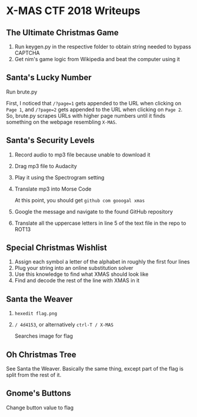 # X-MAS CTF 2018 Writeups

## The Ultimate Christmas Game

1. Run keygen.py in the respective folder to obtain string needed to bypass CAPTCHA
2. Get nim's game logic from Wikipedia and beat the computer using it

## Santa's Lucky Number

Run brute.py

First, I noticed that `/?page=1` gets appended to the URL when clicking on `Page 1`, and 
`/?page=2` gets appended to the URL when clicking on `Page 2`. So, brute.py scrapes URLs with
higher page numbers until it finds something on the webpage resembling `X-MAS`.

## Santa's Security Levels

1. Record audio to mp3 file because unable to download it
2. Drag mp3 file to Audacity 
3. Play it using the Spectrogram setting
4. Translate mp3 into Morse Code 

   At this point, you should get `github com gooogal xmas`

5. Google the message and navigate to the found GitHub repository
6. Translate all the uppercase letters in line 5 of the text file in the repo to ROT13

## Special Christmas Wishlist

1. Assign each symbol a letter of the alphabet in roughly the first four lines
2. Plug your string into an online substitution solver
3. Use this knowledge to find what XMAS should look like
5. Find and decode the rest of the line with XMAS in it

## Santa the Weaver

1. `hexedit flag.png`
2. `/ 4d4153`, or alternatively `ctrl-T / X-MAS`


   Searches image for flag

## Oh Christmas Tree

See Santa the Weaver. Basically the same thing, except part of the flag is split from the rest of it.

## Gnome's Buttons

Change button value to flag
